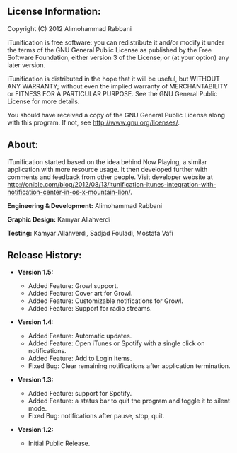 License Information:
--------------------------------------

Copyright (C) 2012  Alimohammad Rabbani

iTunification is free software: you can redistribute it and/or modify it under the terms of the GNU General Public License as published by the Free Software Foundation, either version 3 of the License, or (at your option) any later version.

iTunification is distributed in the hope that it will be useful, but WITHOUT ANY WARRANTY; without even the implied warranty of MERCHANTABILITY or FITNESS FOR A PARTICULAR PURPOSE.  See the GNU General Public License for more details.

You should have received a copy of the GNU General Public License along with this program.  If not, see <http://www.gnu.org/licenses/>.


About:
--------------------------------------
iTunification started based on the idea behind Now Playing, a similar application with more resource usage. It then developed further with comments and feedback from other people. Visit developer website at http://onible.com/blog/2012/08/13/itunification-itunes-integration-with-notification-center-in-os-x-mountain-lion/.


**Engineering & Development:** Alimohammad Rabbani

**Graphic Design:** Kamyar Allahverdi

**Testing:** Kamyar Allahverdi, Sadjad Fouladi, Mostafa Vafi


Release History:
--------------------------------------
* **Version 1.5:**
    * Added Feature: Growl support.
    * Added Feature: Cover art for Growl.
    * Added Feature: Customizable notifications for Growl.
    * Added Feature: Support for radio streams.

* **Version 1.4:**
    * Added Feature: Automatic updates.
    * Added Feature: Open iTunes or Spotify with a single click on notifications.
    * Added Feature: Add to Login Items.
    * Fixed Bug: Clear remaining notifications after application termination.

* **Version 1.3:**
    * Added Feature: support for Spotify.
    * Added Feature: a status bar to quit the program and toggle it to silent mode.
    * Fixed Bug: notifications after pause, stop, quit.

* **Version 1.2:**
    * Initial Public Release.
